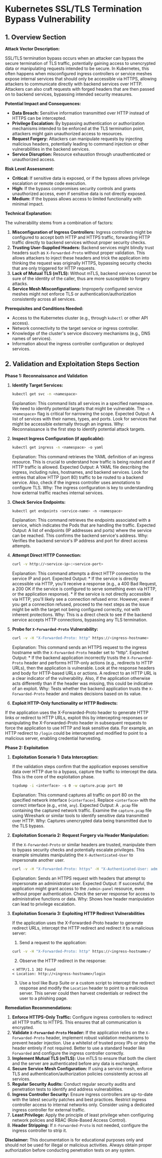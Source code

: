 
# Kubernetes SSL/TLS Termination Bypass Vulnerability

## 1. Overview Section

**Attack Vector Description:**

SSL/TLS termination bypass occurs when an attacker can bypass the secure termination of TLS traffic, potentially gaining access to unencrypted data or manipulating requests intended to be secure. In Kubernetes, this often happens when misconfigured ingress controllers or service meshes expose internal services that should only be accessible via HTTPS, allowing attackers to communicate directly with backend services over HTTP. Attackers can also craft requests with forged headers that are then passed on to backend services, bypassing intended security measures.

**Potential Impact and Consequences:**

*   **Data Breach:** Sensitive information transmitted over HTTP instead of HTTPS can be intercepted.
*   **Privilege Escalation:** By bypassing authentication or authorization mechanisms intended to be enforced at the TLS termination point, attackers might gain unauthorized access to resources.
*   **Request Forgery:** Attackers can manipulate requests by injecting malicious headers, potentially leading to command injection or other vulnerabilities in the backend services.
*   **Service Disruption:** Resource exhaustion through unauthenticated or unauthorized access.

**Risk Level Assessment:**

*   **Critical:** If sensitive data is exposed, or if the bypass allows privilege escalation or remote code execution.
*   **High:** If the bypass compromises security controls and grants unauthorized access, even if sensitive data is not directly exposed.
*   **Medium:** If the bypass allows access to limited functionality with minimal impact.

**Technical Explanation:**

The vulnerability stems from a combination of factors:

1.  **Misconfiguration of Ingress Controllers:** Ingress controllers might be configured to accept both HTTP and HTTPS traffic, forwarding HTTP traffic directly to backend services without proper security checks.
2.  **Trusting User-Supplied Headers:** Backend services might blindly trust headers such as `X-Forwarded-Proto` without proper validation. This allows attackers to inject these headers and trick the application into thinking the request was originally HTTPS, bypassing security checks that are only triggered for HTTP requests.
3.  **Lack of Mutual TLS (mTLS):** Without mTLS, backend services cannot be sure of the identity of the caller, thus are more susceptible to forgery attacks.
4.  **Service Mesh Misconfigurations:** Improperly configured service meshes might not enforce TLS or authentication/authorization consistently across all services.

**Prerequisites and Conditions Needed:**

*   Access to the Kubernetes cluster (e.g., through `kubectl` or other API access).
*   Network connectivity to the target service or ingress controller.
*   Knowledge of the cluster's service discovery mechanisms (e.g., DNS names of services).
*   Information about the ingress controller configuration or deployed services.

## 2. Validation and Exploitation Steps Section

**Phase 1: Reconnaissance and Validation**

1.  **Identify Target Services:**

    ```bash
    kubectl get svc -n <namespace>
    ```

    Explanation: This command lists all services in a specified namespace. We need to identify potential targets that might be vulnerable.  The `-n <namespace>` flag is critical for narrowing the scope.
    Expected Output: A list of services with their names, types, and ports.  Look for services that might be accessible externally through an ingress.
    Why: Reconnaissance is the first step to identify potential attack targets.

2.  **Inspect Ingress Configuration (if applicable):**

    ```bash
    kubectl get ingress -n <namespace> -o yaml
    ```

    Explanation: This command retrieves the YAML definition of an ingress resource. This is crucial to understand how traffic is being routed and if HTTP traffic is allowed.
    Expected Output: A YAML file describing the ingress, including rules, hostnames, and backend services.  Look for entries that allow HTTP (port 80) traffic to be routed to a backend service. Also, check if the ingress controller uses annotations to configure TLS.
    Why: The ingress configuration is key to understanding how external traffic reaches internal services.

3.  **Check Service Endpoints:**

    ```bash
    kubectl get endpoints <service-name> -n <namespace>
    ```

    Explanation: This command retrieves the endpoints associated with a service, which indicates the Pods that are handling the traffic.
    Expected Output: A list of endpoints (IP addresses and ports) where the service can be reached.  This confirms the backend service's address.
    Why: Verifies the backend service's IP address and port for direct access attempts.

4.  **Attempt Direct HTTP Connection:**

    ```bash
    curl -v http://<service-ip>:<service-port>
    ```

    Explanation: This command attempts a direct HTTP connection to the service IP and port.
    Expected Output:
        *   If the service is directly accessible via HTTP, you'll receive a response (e.g., a 400 Bad Request, a 200 OK if the service is configured to serve something even via HTTP, or the application response).
        *   If the service is not directly accessible via HTTP, you'll likely see a connection refused error.  However, even if you get a connection refused, proceed to the next steps as the issue might be with the target not being configured correctly, not with inherent protections.
    Why: This is a direct check to see if the backend service accepts HTTP connections, bypassing any TLS termination.

5.  **Probe for `X-Forwarded-Proto` Vulnerability:**

    ```bash
    curl -v -H "X-Forwarded-Proto: http" https://<ingress-hostname>
    ```

    Explanation: This command sends an HTTPS request to the ingress hostname with the `X-Forwarded-Proto` header set to "http".
    Expected Output:
        * If the backend application incorrectly trusts the `X-Forwarded-Proto` header and performs HTTP-only actions (e.g., redirects to HTTP URLs), then the application is vulnerable. Look at the response headers and body for HTTP-based URLs or actions. A redirect to an HTTP URL is a clear indicator of the vulnerability. Also, if the application otherwise acts differently than if the header was missing, this could be indicative of an exploit.
    Why: Tests whether the backend application trusts the `X-Forwarded-Proto` header and makes decisions based on its value.

6. **Exploit HTTP-Only functionality or HTTP Redirects:**

If the application uses the X-Forwarded-Proto header to generate HTTP links or redirect to HTTP URLs, exploit this by intercepting responses or manipulating the X-Forwarded-Proto header in subsequent requests to force the application to use HTTP and leak sensitive data. For example, an HTTP redirect to `/login` could be intercepted and modified to point to a malicious server, enabling credential harvesting.

**Phase 2: Exploitation**

1. **Exploitation Scenario 1: Data Interception:**

    If the validation steps confirm that the application exposes sensitive data over HTTP due to a bypass, capture the traffic to intercept the data.  This is the core of the exploitation phase.

    ```bash
    tcpdump -i <interface> -s 0 -w capture.pcap port 80
    ```

    Explanation: This command captures all traffic on port 80 on the specified network interface (`<interface>`).  Replace `<interface>` with the correct interface (e.g., `eth0`, `any`).
    Expected Output: A `.pcap` file containing the captured network traffic.  Examine the `capture.pcap` file using Wireshark or similar tools to identify sensitive data transmitted over HTTP.
    Why: Captures unencrypted data being transmitted due to the TLS bypass.

2.  **Exploitation Scenario 2: Request Forgery via Header Manipulation:**

    If the `X-Forwarded-Proto` or similar headers are trusted, manipulate them to bypass security checks and potentially escalate privileges. This example simulates manipulating the `X-Authenticated-User` to impersonate another user.

    ```bash
    curl -v -H "X-Forwarded-Proto: https" -H "X-Authenticated-User: admin" https://<ingress-hostname>/admin-panel
    ```

    Explanation: Sends an HTTPS request with headers that attempt to impersonate an administrator user.
    Expected Output: If successful, the application might grant access to the `/admin-panel` resource, even without proper authentication. Check the server response for access to administrative functions or data.
    Why: Shows how header manipulation can lead to privilege escalation.

3.  **Exploitation Scenario 3: Exploiting HTTP Redirect Vulnerabilities**

    If the application uses the X-Forwarded-Proto header to generate redirect URLs, intercept the HTTP redirect and redirect it to a malicious server:

    1. Send a request to the application:

    ```bash
    curl -v -H "X-Forwarded-Proto: http" https://<ingress-hostname>/
    ```
    2. Observe the HTTP redirect in the response:

    ```
    < HTTP/1.1 302 Found
    < Location: http://<ingress-hostname>/login
    ```

    3. Use a tool like Burp Suite or a custom script to intercept the redirect response and modify the `Location` header to point to a malicious server. This server could then harvest credentials or redirect the user to a phishing page.

**Remediation Recommendations:**

1.  **Enforce HTTPS-Only Traffic:** Configure ingress controllers to redirect all HTTP traffic to HTTPS. This ensures that all communication is encrypted.
2.  **Validate `X-Forwarded-Proto` Header:** If the application relies on the `X-Forwarded-Proto` header, implement robust validation mechanisms to prevent header injection. Use a whitelist of trusted proxy IPs or strip the header entirely if not required. Better to use a standard header like `Forwarded` and configure the ingress controller correctly.
3.  **Implement Mutual TLS (mTLS):** Use mTLS to ensure that both the client and the server are authenticated before any data is exchanged.
4.  **Secure Service Mesh Configuration:** If using a service mesh, enforce TLS and authentication/authorization policies consistently across all services.
5.  **Regular Security Audits:** Conduct regular security audits and penetration tests to identify and address vulnerabilities.
6.  **Ingress Controller Security:** Ensure ingress controllers are up-to-date with the latest security patches and best practices. Restrict ingress controller access to internal networks only. Consider using a dedicated ingress controller for external traffic.
7.  **Least Privilege:** Apply the principle of least privilege when configuring network policies and RBAC (Role-Based Access Control).
8.  **Header Stripping:** If `X-Forwarded-Proto` is not needed, configure the ingress controller to strip it.

**Disclaimer:**  This documentation is for educational purposes only and should not be used for illegal or malicious activities. Always obtain proper authorization before conducting penetration tests on any system.
